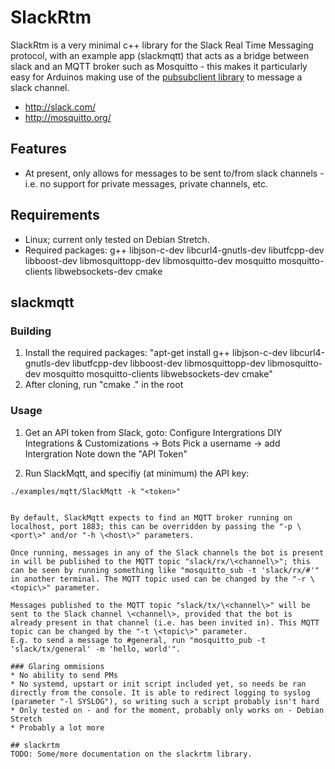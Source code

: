 SlackRtm
========

SlackRtm is a very minimal c++ library for the Slack Real Time Messaging protocol, with an example app (slackmqtt) that acts as a bridge between slack and an MQTT broker such as Mosquitto - this makes it particularly easy for Arduinos making use of the [pubsubclient library](https://github.com/knolleary/pubsubclient) to message a slack channel.

* http://slack.com/
* http://mosquitto.org/

## Features

* At present, only allows for messages to be sent to/from slack channels - i.e. no support for private messages, private channels, etc.

## Requirements

* Linux; current only tested on Debian Stretch.
* Required packages: g++ libjson-c-dev libcurl4-gnutls-dev libutfcpp-dev libboost-dev libmosquittopp-dev libmosquitto-dev mosquitto mosquitto-clients libwebsockets-dev cmake

## slackmqtt
### Building

1. Install the required packages: "apt-get install g++ libjson-c-dev libcurl4-gnutls-dev libutfcpp-dev libboost-dev libmosquittopp-dev libmosquitto-dev mosquitto mosquitto-clients libwebsockets-dev cmake"
2. After cloning, run "cmake ." in the root


### Usage

1. Get an API token from Slack, goto:
  Configure Intergrations
  DIY Integrations & Customizations -> Bots
  Pick a username -> add Intergration
  Note down the "API Token"
  
2. Run SlackMqtt, and specifiy (at minimum) the API key:

```
./examples/mqtt/SlackMqtt -k "<token>"


By default, SlackMqtt expects to find an MQTT broker running on localhost, port 1883; this can be overridden by passing the "-p \<port\>" and/or "-h \<host\>" parameters.

Once running, messages in any of the Slack channels the bot is present in will be published to the MQTT topic "slack/rx/\<channel\>"; this can be seen by running something like "mosquitto_sub -t 'slack/rx/#'" in another terminal. The MQTT topic used can be changed by the "-r \<topic\>" parameter.

Messages published to the MQTT topic "slack/tx/\<channel\>" will be sent to the Slack channel \<channel\>, provided that the bot is already present in that channel (i.e. has been invited in). This MQTT topic can be changed by the "-t \<topic\>" parameter.
E.g. to send a message to #general, run "mosquitto_pub -t 'slack/tx/general' -m 'hello, world'".

### Glaring ommisions
* No ability to send PMs
* No systemd, upstart or init script included yet, so needs be ran directly from the console. It is able to redirect logging to syslog (parameter "-l SYSLOG"), so writing such a script probably isn't hard
* Only tested on - and for the moment, probably only works on - Debian Stretch
* Probably a lot more

## slackrtm
TODO: Some/more documentation on the slackrtm library.
